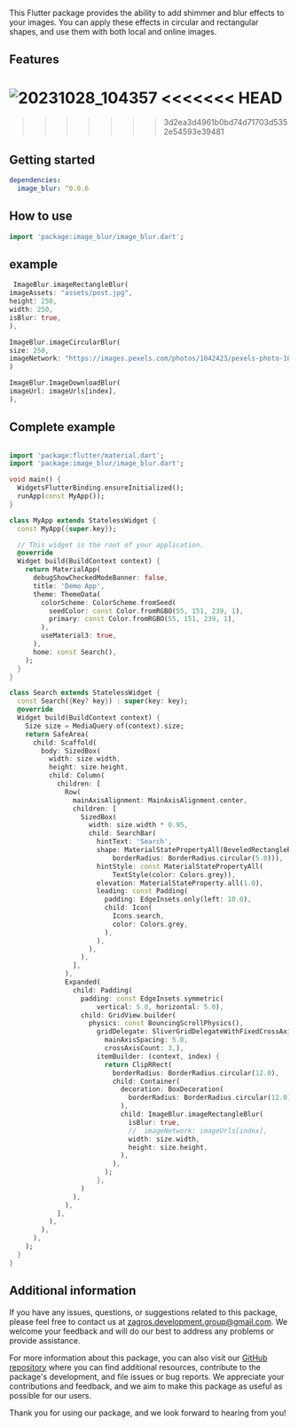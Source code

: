 
This Flutter package provides the ability to add shimmer and blur effects to your images. You can apply these effects in circular and rectangular shapes, and use them with both local and online images.



## Features

![20231028_104357](https://github.com/Swan1993/image_blur/assets/59397057/f966cc3d-b28e-4e9d-bdde-94f437a7ec2b)
<<<<<<< HEAD
=======

>>>>>>> 3d2ea3d4961b0bd74d71703d5352e54593e39481


## Getting started

```yaml
dependencies:
  image_blur: ^0.0.6
```

## How to use

```dart
import 'package:image_blur/image_blur.dart';

```

## example

```dart
 ImageBlur.imageRectangleBlur(
imageAssets: "assets/post.jpg",
height: 250,
width: 250,
isBlur: true,
),
```

```dart
ImageBlur.imageCircularBlur(
size: 250,
imageNetwork: "https://images.pexels.com/photos/1042423/pexels-photo-1042423.jpeg?auto=compress&cs=tinysrgb&w=1600",
)                           
```


```dart
ImageBlur.ImageDownloadBlur(
imageUrl: imageUrls[index],
),
```



## Complete example
```dart

import 'package:flutter/material.dart';
import 'package:image_blur/image_blur.dart';

void main() {
  WidgetsFlutterBinding.ensureInitialized();
  runApp(const MyApp());
}

class MyApp extends StatelessWidget {
  const MyApp({super.key});

  // This widget is the root of your application.
  @override
  Widget build(BuildContext context) {
    return MaterialApp(
      debugShowCheckedModeBanner: false,
      title: 'Demo App',
      theme: ThemeData(
        colorScheme: ColorScheme.fromSeed(
          seedColor: const Color.fromRGBO(55, 151, 239, 1),
          primary: const Color.fromRGBO(55, 151, 239, 1),
        ),
        useMaterial3: true,
      ),
      home: const Search(),
    );
  }
}

class Search extends StatelessWidget {
  const Search({Key? key}) : super(key: key);
  @override
  Widget build(BuildContext context) {
    Size size = MediaQuery.of(context).size;
    return SafeArea(
      child: Scaffold(
        body: SizedBox(
          width: size.width,
          height: size.height,
          child: Column(
            children: [
              Row(
                mainAxisAlignment: MainAxisAlignment.center,
                children: [
                  SizedBox(
                    width: size.width * 0.95,
                    child: SearchBar(
                      hintText: 'Search',
                      shape: MaterialStatePropertyAll(BeveledRectangleBorder(
                          borderRadius: BorderRadius.circular(5.0))),
                      hintStyle: const MaterialStatePropertyAll(
                          TextStyle(color: Colors.grey)),
                      elevation: MaterialStateProperty.all(1.0),
                      leading: const Padding(
                        padding: EdgeInsets.only(left: 10.0),
                        child: Icon(
                          Icons.search,
                          color: Colors.grey,
                        ),
                      ),
                    ),
                  ),
                ],
              ),
              Expanded(
                child: Padding(
                  padding: const EdgeInsets.symmetric(
                      vertical: 5.0, horizontal: 5.0),
                  child: GridView.builder(
                    physics: const BouncingScrollPhysics(),
                      gridDelegate: SliverGridDelegateWithFixedCrossAxisCount(crossAxisSpacing: 5.0,
                        mainAxisSpacing: 5.0,
                        crossAxisCount: 3,),
                      itemBuilder: (context, index) {
                        return ClipRRect(
                          borderRadius: BorderRadius.circular(12.0),
                          child: Container(
                            decoration: BoxDecoration(
                              borderRadius: BorderRadius.circular(12.0),
                            ),
                            child: ImageBlur.imageRectangleBlur(
                              isBlur: true,
                              //  imageNetwork: imageUrls[index],
                              width: size.width,
                              height: size.height,
                            ),
                          ),
                        );
                      },
                  )
                ),
              ),
            ],
          ),
        ),
      ),
    );
  }
}

```



## Additional information

If you have any issues, questions, or suggestions related to this package, please feel free to contact us at [zagros.development.group@gmail.com](mailto:zagros.development.group@gmail.com). We welcome your feedback and will do our best to address any problems or provide assistance.

For more information about this package, you can also visit our [GitHub repository](https://github.com/Swan1993/image_blur) where you can find additional resources, contribute to the package's development, and file issues or bug reports. We appreciate your contributions and feedback, and we aim to make this package as useful as possible for our users.

Thank you for using our package, and we look forward to hearing from you!
